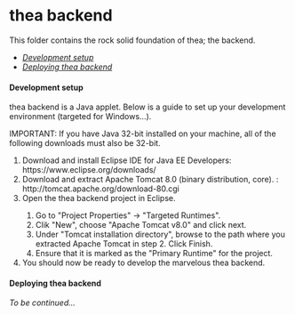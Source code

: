 # thea backend
This folder contains the rock solid foundation of thea; the backend.


<ul>
  <li><em><a href="#development-setup">Development setup</a></em></li>
  <li><em><a href="#depolyment">Deploying thea backend</a></em></li>
</ul>

<h4 name="development-setup">Development setup</h4>
thea backend is a Java applet. Below is a guide to set up your development environment (targeted for Windows...).

IMPORTANT: If you have Java 32-bit installed on your machine, all of the following downloads must also be 32-bit.
<ol>
  <li>Download and install Eclipse IDE for Java EE Developers: https://www.eclipse.org/downloads/</li>
  <li>Download and extract Apache Tomcat 8.0 (binary distribution, core). : http://tomcat.apache.org/download-80.cgi</li>
  <li>Open the thea backend project in Eclipse.</li>
  <ol>
    <li>Go to "Project Properties" -> "Targeted Runtimes".</li>
    <li>Clik "New", choose "Apache Tomcat v8.0" and click next.</li>
    <li>Under "Tomcat installation directory", browse to the path where you extracted Apache Tomcat in step 2. Click Finish.</li>
    <li>Ensure that it is marked as the "Primary Runtime" for the project.</li>
  </ol>
  <li>You should now be ready to develop the marvelous thea backend.</li>
</ol>

<h4 name="depolyment">Deploying thea backend</h4>
<i>To be continued...</i>